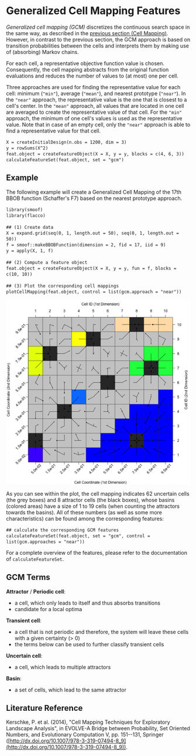 # Generalized Cell Mapping Features

*Generalized cell mapping (GCM)* discretizes the continuous search space in the same way, as described in the [previous section (Cell Mapping)](cm.md).
However, in contrast to the previous section, the GCM approach is based on transition probabilities between the cells and interprets them by making use of (absorbing) Markov chains.

For each cell, a representative objective function value is chosen. Consequently, the cell mapping abstracts from the original function evaluations and reduces the number of values to (at most) one per cell.

Three approaches are used for finding the representative value for each cell: minimum (`"min"`), average (`"mean"`), and nearest prototype (`"near"`). In the `"near"` approach, the representative value is the one that is closest to a cell's center. In the `"mean"` approach, all values that are located in one cell are averaged to create the representative value of that cell. For the `"min"` approach, the minimum of one cell's values is used as the representative value.
Note that in case of an empty cell, only the `"near"` approach is able to find a representative value for that cell.

```{r}
X = createInitialDesign(n.obs = 1200, dim = 3)
y = rowSums(X^2)
feat.object = createFeatureObject(X = X, y = y, blocks = c(4, 6, 3))
calculateFeatureSet(feat.object, set = "gcm")
```

## Example

The following example will create a Generalized Cell Mapping of the 17th BBOB function (Schaffer's F7) based on the nearest prototype approach.

```{r}
library(smoof)
library(flacco)

## (1) Create data
X = expand.grid(seq(0, 1, length.out = 50), seq(0, 1, length.out = 50))
f = smoof::makeBBOBFunction(dimension = 2, fid = 17, iid = 9)
y = apply(X, 1, f)

## (2) Compute a feature object
feat.object = createFeatureObject(X = X, y = y, fun = f, blocks = c(10, 10))

## (3) Plot the corresponding cell mappings
plotCellMapping(feat.object, control = list(gcm.approach = "near"))
```

![Cell Mapping](example_cm.png)

As you can see within the plot, the cell mapping indicates 62 uncertain cells (the grey boxes) and 8 attractor cells (the black boxes), whose basins (colored areas) have a size of 1 to 19 cells (when counting the attractors towards the basins). All of these numbers (as well as some more characteristics) can be found among the corresponding features:

```{r}
## calculate the corresponding GCM features
calculateFeatureSet(feat.object, set = "gcm", control = list(gcm.approaches = "near"))
```

For a complete overview of the features, please refer to the documentation of `calculateFeatureSet`.

## GCM Terms

**Attractor** / **Periodic cell**:

- a cell, which only leads to itself and thus absorbs transitions
- candidate for a local optima

**Transient cell**:

- a cell that is not periodic and therefore, the system will leave these cells with a given certainty (> 0)
- the terms below can be used to further classify transient cells

**Uncertain cell**:

- a cell, which leads to multiple attractors

**Basin**:

- a set of cells, which lead to the same attractor

## Literature Reference
Kerschke, P. et al. (2014), "Cell Mapping Techniques for Exploratory Landscape Analysis", in EVOLVE-A Bridge between Probability, Set Oriented Numbers, and Evolutionary Computation V, pp. 151--131, Springer ([http://dx.doi.org/10.1007/978-3-319-07494-8_9](http://dx.doi.org/10.1007/978-3-319-07494-8_9)).
